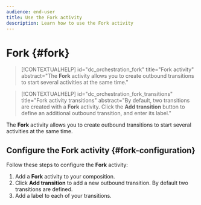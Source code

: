 ```yaml
---
audience: end-user
title: Use the Fork activity
description: Learn how to use the Fork activity
---
```


# Fork {#fork}

>[!CONTEXTUALHELP]
>id="dc_orchestration_fork"
>title="Fork activity"
>abstract="The **Fork** activity allows you to create outbound transitions to start several activities at the same time."


>[!CONTEXTUALHELP]
>id="dc_orchestration_fork_transitions"
>title="Fork activity transitions"
>abstract="By default, two transitions are created with a **Fork** activity. Click the **Add transition** button to define an additional outbound transition, and enter its label."

The **Fork** activity allows you to create outbound transitions to start several activities at the same time.

## Configure the Fork activity {#fork-configuration}

Follow these steps to configure the **Fork** activity:

1. Add a **Fork** activity to your composition.
1. Click **Add transition** to add a new outbound transition. By default two transitions are defined.
1. Add a label to each of your transitions. 


